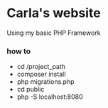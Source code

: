 # Carla's website

Using my basic PHP Framework

### how to
* cd /project_path
* composer install
* php migrations.php
* cd public
* php -S localhost:8080

